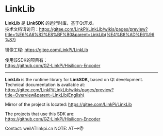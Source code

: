 # LinkLib

**LinkLib** 是 **LinkSDK** 的运行时库，基于Qt开发。  
技术文档请访问：https://gitee.com/LinkPi/LinkLib/wikis/pages/preview?title=%E6%A6%82%E8%BF%B0&parent=LinkLib(%E4%B8%AD%E6%96%87)  

镜像工程: https://gitee.com/LinkPi/LinkLib  

使用该SDK的项目有：  
https://github.com/GZ-LinkPi/Hisilicon-Encoder  

---

**LinkLib** is the runtime library for **LinkSDK**, based on Qt development.  
Technical documentation is available at: https://gitee.com/LinkPi/LinkLib/wikis/pages/preview?title=Overview&parent=LinkLib(English)  

Mirror of the project is located: https://gitee.com/LinkPi/LinkLib  

The projects that use this SDK are:  
https://github.com/GZ-LinkPi/Hisilicon-Encoder  

Contact: weilATlinkpi.cn NOTE: AT-->@
